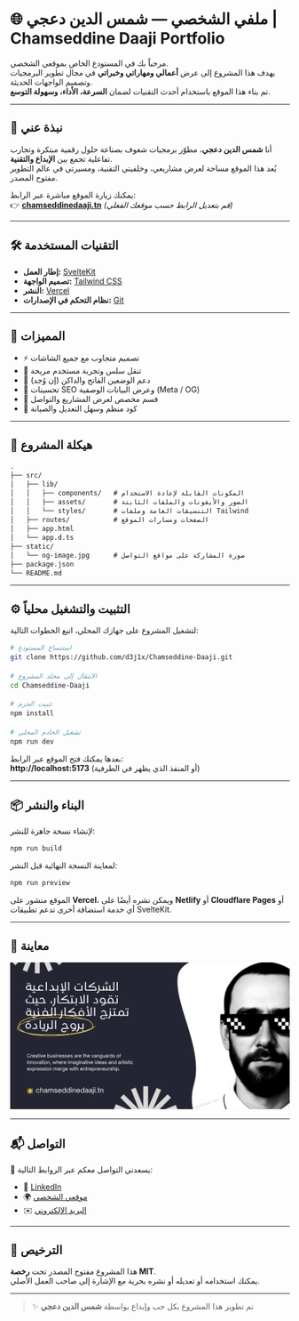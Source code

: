 # 🌐 ملفي الشخصي — شمس الدين دعجي | Chamseddine Daaji Portfolio

مرحباً بك في المستودع الخاص بموقعي الشخصي.  
يهدف هذا المشروع إلى عرض **أعمالي ومهاراتي وخبراتي** في مجال تطوير البرمجيات وتصميم الواجهات الحديثة.  
تم بناء هذا الموقع باستخدام أحدث التقنيات لضمان **السرعة، الأداء، وسهولة التوسع**.

---

## 🧠 نبذة عني

أنا **شمس الدين دعجي**، مطوّر برمجيات شغوف بصناعة حلول رقمية مبتكرة وتجارب تفاعلية تجمع بين **الإبداع والتقنية**.  
يُعد هذا الموقع مساحة لعرض مشاريعي، وخلفيتي التقنية، ومسيرتي في عالم التطوير مفتوح المصدر.

يمكنك زيارة الموقع مباشرة عبر الرابط:  
👉 **[chamseddinedaaji.tn](https://chamseddinedaaji.tn)** _(قم بتعديل الرابط حسب موقعك الفعلي)_

---

## 🛠️ التقنيات المستخدمة

- **إطار العمل:** [SvelteKit](https://kit.svelte.dev/)  
- **تصميم الواجهة:** [Tailwind CSS](https://tailwindcss.com/)  
- **النشر:** [Vercel](https://vercel.com/)  
- **نظام التحكم في الإصدارات:** [Git](https://git-scm.com/)  


---

## 🚀 المميزات

- ⚡ تصميم متجاوب مع جميع الشاشات  
- 🧩 تنقل سلس وتجربة مستخدم مريحة  
- 🌙 دعم الوضعين الفاتح والداكن (إن وُجد)  
- 📄 تحسينات SEO وعرض البيانات الوصفية (Meta / OG)  
- 💼 قسم مخصص لعرض المشاريع والتواصل  
- 🧠 كود منظم وسهل التعديل والصيانة  

---

## 📁 هيكلة المشروع

```
.
├── src/
│   ├── lib/
│   │   ├── components/   # المكونات القابلة لإعادة الاستخدام
│   │   ├── assets/       # الصور والأيقونات والملفات الثابتة
│   │   └── styles/       # التنسيقات العامة وملفات Tailwind
│   ├── routes/           # الصفحات ومسارات الموقع
│   ├── app.html
│   └── app.d.ts
├── static/
│   └── og-image.jpg      # صورة المشاركة على مواقع التواصل
├── package.json
└── README.md
```

---

## ⚙️ التثبيت والتشغيل محلياً

لتشغيل المشروع على جهازك المحلي، اتبع الخطوات التالية:

```bash
# استنساخ المستودع
git clone https://github.com/d3j1x/Chamseddine-Daaji.git

# الانتقال إلى مجلد المشروع
cd Chamseddine-Daaji

# تثبيت الحزم
npm install

# تشغيل الخادم المحلي
npm run dev
```

بعدها يمكنك فتح الموقع عبر الرابط:  
**http://localhost:5173** (أو المنفذ الذي يظهر في الطرفية)

---

## 📦 البناء والنشر

لإنشاء نسخة جاهزة للنشر:

```bash
npm run build
```

لمعاينة النسخة النهائية قبل النشر:

```bash
npm run preview
```

الموقع منشور على **Vercel**، ويمكن نشره أيضًا على **Netlify** أو **Cloudflare Pages** أو أي خدمة استضافة أخرى تدعم تطبيقات SvelteKit.

---

## 📸 معاينة

![معاينة الموقع](./static/og-image.png)

---

## 📬 التواصل

📩 يسعدني التواصل معكم عبر الروابط التالية:

- 💼 [LinkedIn](https://linkedin.com/in/chamseddinedaaji)  
- 🌍 [موقعي الشخصي](https://chamseddinedaaji.tn)  
- ✉️ [البريد الإلكتروني](mailto:d3j1x@yahoo.com)

---

## 🪪 الترخيص

هذا المشروع مفتوح المصدر تحت **رخصة MIT**.  
يمكنك استخدامه أو تعديله أو نشره بحرية مع الإشارة إلى صاحب العمل الأصلي.

---

> ✨ تم تطوير هذا المشروع بكل حب وإبداع بواسطة **شمس الدين دعجي**
